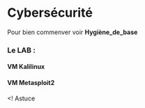 # Cybersécurité

Pour bien commenver voir **Hygiène_de_base**

### Le LAB :

#### VM Kalilinux

#### VM Metasploit2


<! Astuce
